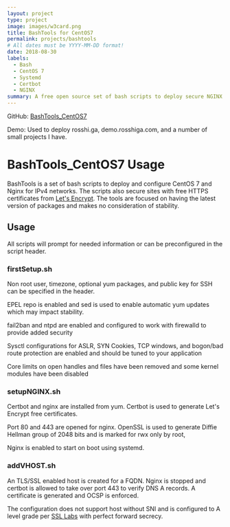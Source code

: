 ```yaml
---
layout: project
type: project
image: images/w3card.png
title: BashTools for CentOS7
permalink: projects/bashtools
# All dates must be YYYY-MM-DD format!
date: 2018-08-30
labels:
  - Bash
  - CentOS 7
  - Systemd
  - Certbot
  - NGINX
summary: A free open source set of bash scripts to deploy secure NGINX virtual domains.
---
```

GitHub: [BashTools_CentOS7](https://github.com/rosshiga/BashTools_CentOS7)

Demo: Used to deploy rosshi.ga, demo.rosshiga.com, and a number of small projects I have.


# BashTools_CentOS7 Usage
BashTools is a set of bash scripts to deploy and configure CentOS 7 and Nginx for IPv4 networks. The scripts also 
secure sites with free HTTPS certificates from [Let's Encrypt](https://letsencrypt.org/). The tools are focused on having
the latest version of packages and makes no consideration of stability. 
## Usage
All scripts will prompt for needed information or can be preconfigured in the script header. 
### firstSetup.sh
Non root user, timezone, optional yum packages, and public key for SSH can be specified in the header.

EPEL repo is enabled and sed is used to enable automatic yum updates which may impact stability.

fail2ban and ntpd are enabled and configured to work with firewalld to provide added security

Sysctl configurations for ASLR, SYN Cookies, TCP windows, and bogon/bad route protection are enabled and should be tuned to your application

Core limits on open handles and files have been removed and some kernel modules have been disabled 

### setupNGINX.sh
Certbot and nginx are installed from yum. Certbot is used to generate Let's Encrypt free certificates.

Port 80 and 443 are opened for nginx. OpenSSL is used to generate Diffie Hellman group of 2048 bits and is marked for rwx only by root,

Nginx is enabled to start on boot using systemd.

### addVHOST.sh

An TLS/SSL enabled host is created for a FQDN. Nginx is stopped and certbot is allowed to take over port 443 to verify DNS A records. A certificate is generated and OCSP is enforced. 

The configuration does not support host without SNI and is configured to A level grade per [SSL Labs](https://www.ssllabs.com/ssltest/analyze.html?d=demo.rosshiga.com) with perfect forward secrecy. 
